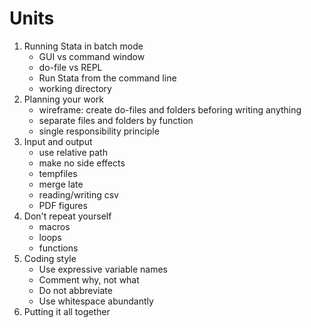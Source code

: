 # Units
1. Running Stata in batch mode
	- GUI vs command window
	- do-file vs REPL
	- Run Stata from the command line
	- working directory
2. Planning your work
	- wireframe: create do-files and folders beforing writing anything
	- separate files and folders by function
	- single responsibility principle
3. Input and output
	- use relative path
	- make no side effects
	- tempfiles
	- merge late
	- reading/writing csv
	- PDF figures
4. Don't repeat yourself
	- macros
	- loops
	- functions
5. Coding style
	- Use expressive variable names
	- Comment why, not what
	- Do not abbreviate
	- Use whitespace abundantly
6. Putting it all together
